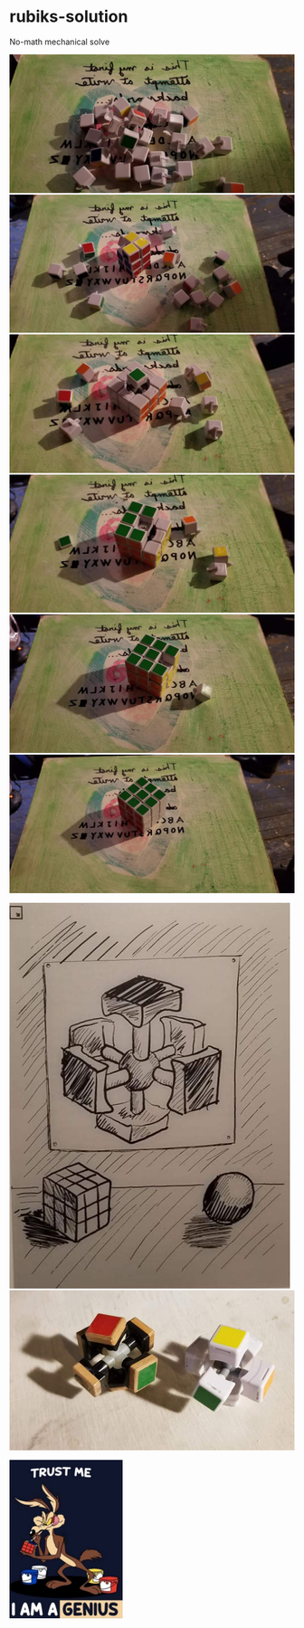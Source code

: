# rubiks-solution
No-math mechanical solve

![](01.jpg)
![](02.jpg)
![](03.jpg)
![](04.jpg)
![](05.jpg)
![](06.jpg)

![](illustration.jpg)
![](core.jpg)

<img src="genius.jpg" width="200">
